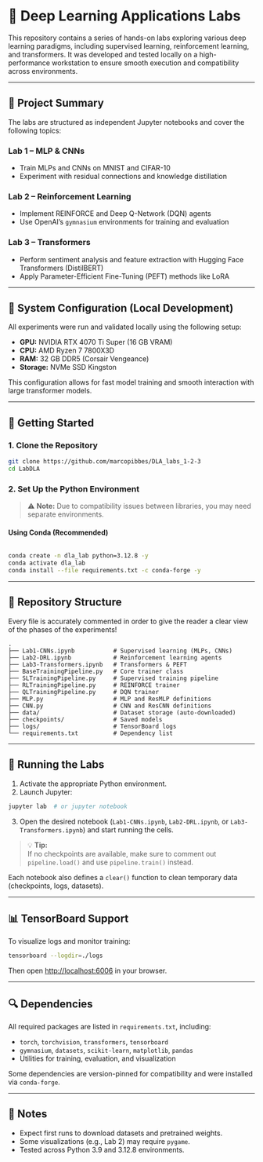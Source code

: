 # 🧠 Deep Learning Applications Labs

This repository contains a series of hands-on labs exploring various deep learning paradigms, including supervised learning, reinforcement learning, and transformers. It was developed and tested locally on a high-performance workstation to ensure smooth execution and compatibility across environments.

---

## 📌 Project Summary

The labs are structured as independent Jupyter notebooks and cover the following topics:

### Lab 1 – **MLP & CNNs**
- Train MLPs and CNNs on MNIST and CIFAR-10
- Experiment with residual connections and knowledge distillation

### Lab 2 – **Reinforcement Learning**
- Implement REINFORCE and Deep Q-Network (DQN) agents
- Use OpenAI’s `gymnasium` environments for training and evaluation

### Lab 3 – **Transformers**
- Perform sentiment analysis and feature extraction with Hugging Face Transformers (DistilBERT)
- Apply Parameter-Efficient Fine-Tuning (PEFT) methods like LoRA



---

## 🧪 System Configuration (Local Development)

All experiments were run and validated locally using the following setup:

- **GPU:** NVIDIA RTX 4070 Ti Super (16 GB VRAM)  
- **CPU:** AMD Ryzen 7 7800X3D  
- **RAM:** 32 GB DDR5 (Corsair Vengeance)  
- **Storage:** NVMe SSD Kingston

This configuration allows for fast model training and smooth interaction with large transformer models.

---

## 🚀 Getting Started

### 1. Clone the Repository

```bash
git clone https://github.com/marcopibbes/DLA_labs_1-2-3
cd LabDLA
```

### 2. Set Up the Python Environment

> ⚠️ **Note:** Due to compatibility issues between libraries, you may need separate environments.

#### Using Conda (Recommended)

```bash

conda create -n dla_lab python=3.12.8 -y
conda activate dla_lab
conda install --file requirements.txt -c conda-forge -y


```

---

## 📁 Repository Structure
Every file is accurately commented in order to give the reader a clear view of the phases of the experiments!

```text
.
├── Lab1-CNNs.ipynb           # Supervised learning (MLPs, CNNs)
├── Lab2-DRL.ipynb            # Reinforcement learning agents
├── Lab3-Transformers.ipynb   # Transformers & PEFT
├── BaseTrainingPipeline.py   # Core trainer class
├── SLTrainingPipeline.py     # Supervised training pipeline
├── RLTrainingPipeline.py     # REINFORCE trainer
├── QLTrainingPipeline.py     # DQN trainer
├── MLP.py                    # MLP and ResMLP definitions
├── CNN.py                    # CNN and ResCNN definitions
├── data/                     # Dataset storage (auto-downloaded)
├── checkpoints/              # Saved models
├── logs/                     # TensorBoard logs
└── requirements.txt          # Dependency list
```

---

## 📓 Running the Labs

1. Activate the appropriate Python environment.
2. Launch Jupyter:

```bash
jupyter lab  # or jupyter notebook
```

3. Open the desired notebook (`Lab1-CNNs.ipynb`, `Lab2-DRL.ipynb`, or `Lab3-Transformers.ipynb`) and start running the cells.

> 💡 **Tip:**  
> If no checkpoints are available, make sure to comment out `pipeline.load()` and use `pipeline.train()` instead.

Each notebook also defines a `clear()` function to clean temporary data (checkpoints, logs, datasets).

---

## 📊 TensorBoard Support

To visualize logs and monitor training:

```bash
tensorboard --logdir=./logs
```

Then open [http://localhost:6006](http://localhost:6006) in your browser.

---

## 🔍 Dependencies

All required packages are listed in `requirements.txt`, including:

- `torch`, `torchvision`, `transformers`, `tensorboard`
- `gymnasium`, `datasets`, `scikit-learn`, `matplotlib`, `pandas`
- Utilities for training, evaluation, and visualization

Some dependencies are version-pinned for compatibility and were installed via `conda-forge`.

---

## 🧩 Notes

- Expect first runs to download datasets and pretrained weights.
- Some visualizations (e.g., Lab 2) may require `pygame`.
- Tested across Python 3.9 and 3.12.8 environments.
